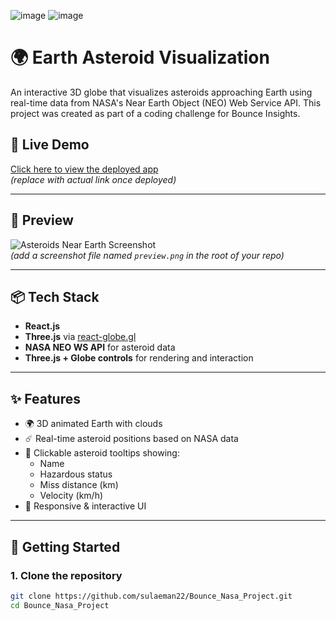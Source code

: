 ![image](https://github.com/user-attachments/assets/2a4957be-93a7-4f99-847b-e32156266a26)
![image](https://github.com/user-attachments/assets/6b880d9c-1c60-49e6-bd86-89a4c4976e45)
# 🌍 Earth Asteroid Visualization

An interactive 3D globe that visualizes asteroids approaching Earth using real-time data from NASA's Near Earth Object (NEO) Web Service API. This project was created as part of a coding challenge for Bounce Insights.

## 🚀 Live Demo

[Click here to view the deployed app](https://your-deployment-link.com)  
_(replace with actual link once deployed)_

---

## 📸 Preview

![Asteroids Near Earth Screenshot](./preview.png)  
_(add a screenshot file named `preview.png` in the root of your repo)_

---

## 📦 Tech Stack

- **React.js**
- **Three.js** via [react-globe.gl](https://github.com/vasturiano/react-globe.gl)
- **NASA NEO WS API** for asteroid data
- **Three.js + Globe controls** for rendering and interaction

---

## ✨ Features

- 🌍 3D animated Earth with clouds
- ☄️ Real-time asteroid positions based on NASA data
- 📌 Clickable asteroid tooltips showing:
  - Name
  - Hazardous status
  - Miss distance (km)
  - Velocity (km/h)
- 📱 Responsive & interactive UI

---

## 🔧 Getting Started

### 1. Clone the repository

```bash
git clone https://github.com/sulaeman22/Bounce_Nasa_Project.git
cd Bounce_Nasa_Project
